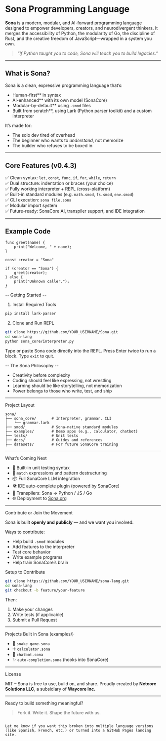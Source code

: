 # Sona Programming Language

**Sona** is a modern, modular, and AI-forward programming language designed to empower developers, creators, and neurodivergent thinkers. It merges the accessibility of Python, the modularity of Go, the discipline of Rust, and the creative freedom of JavaScript—wrapped in a system you own.

> _“If Python taught you to code, Sona will teach you to build legacies.”_

---

## What is Sona?

Sona is a clean, expressive programming language that’s:
- Human-first** in syntax
- AI-enhanced** with its own model (SonaCore)
- Modular-by-default** using `.smod` files
- Built from scratch**, using Lark (Python parser toolkit) and a custom interpreter

It’s made for:
- The solo dev tired of overhead
- The beginner who wants to _understand_, not memorize
- The builder who refuses to be boxed in

---

## Core Features (v0.4.3)

✅ Clean syntax: `let`, `const`, `func`, `if`, `for`, `while`, `return`  
✅ Dual structure: indentation or braces (your choice)  
✅ Fully working interpreter + REPL (cross-platform)  
✅ Built-in standard modules (e.g. `math.smod`, `fs.smod`, `env.smod`)  
✅ CLI execution: `sona file.sona`  
✅ Modular import system  
✅ Future-ready: SonaCore AI, transpiler support, and IDE integration

---

## Example Code

```sona
func greet(name) {
    print("Welcome, " + name);
}

const creator = "Sona"

if (creator == "Sona") {
    greet(creator);
} else {
    print("Unknown caller.");
}
````


-- Getting Started --

1. Install Required Tools

```bash
pip install lark-parser
```

2. Clone and Run REPL

```bash
git clone https://github.com/YOUR_USERNAME/Sona.git
cd sona-lang
python sona_core/interpreter.py
```

Type or paste Sona code directly into the REPL. Press Enter twice to run a block. Type `exit` to quit.

-- The Sona Philosophy --

* Creativity before complexity
* Coding should feel like expressing, not wrestling
* Learning should be like storytelling, not memorization
* Power belongs to those who write, test, and ship

---

Project Layout

```
sona/
├── sona_core/       # Interpreter, grammar, CLI
│   └── grammar.lark
├── smod/            # Sona-native standard modules
├── examples/        # Demo apps (e.g., calculator, chatbot)
├── tests/           # Unit tests
├── docs/            # Guides and references
├── datasets/        # For future SonaCore training
```

---

What’s Coming Next

* 🧪 Built-in unit testing syntax
* 🔁 `match` expressions and pattern destructuring
* 📦 Full SonaCore LLM integration
* 🛠️ IDE auto-complete plugin (powered by SonaCore)
* 🔄 Transpilers: Sona → Python / JS / Go
* 🌐 Deployment to [Sona.org](http://Sona.org)

---

Contribute or Join the Movement

Sona is built **openly and publicly** — and we want you involved.

Ways to contribute:

* Help build `.smod` modules
* Add features to the interpreter
* Test core behavior
* Write example programs
* Help train SonaCore’s brain

Setup to Contribute

```bash
git clone https://github.com/YOUR_USERNAME/sona-lang.git
cd sona-lang
git checkout -b feature/your-feature
```

Then:

1. Make your changes
2. Write tests (if applicable)
3. Submit a Pull Request

---

Projects Built in Sona (examples/)

* 🐍 `snake_game.sona`
* ➕ `calculator.sona`
* 🤖 `chatbot.sona`
* ✨ `auto-completion.sona` (hooks into SonaCore)

---

License

MIT – Sona is free to use, build on, and share.
Proudly created by **Netcore Solutions LLC**, a subsidiary of **Waycore Inc.**

---

Ready to build something meaningful?

> Fork it. Write it. Shape the future with us.

```

Let me know if you want this broken into multiple language versions (like Spanish, French, etc.) or turned into a GitHub Pages landing site.
```

